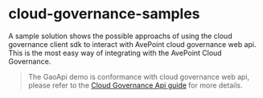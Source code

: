 # cloud-governance-samples


A sample solution shows the possible approachs of using the cloud governance client sdk to interact with AvePoint cloud governance web api. This is the most easy way of integrating with the AvePoint Cloud Governance.

>The GaoApi demo is conformance with cloud governance web api, please refer to the [Cloud Governance Api guide](https://avepointcdn.azureedge.net/assets/webhelp/avepoint-cloud-governance-api/Index.html "Cloud Governance Api guide") for more details.

